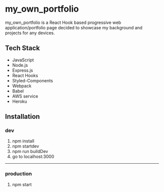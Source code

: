# my_own_portfolio

my_own_portfolio is a React Hook based progressive web application/portfolio page decided to showcase my background and projects for any devices.

## Tech Stack

- JavaScript
- Node.js
- Express.js
- React Hooks
- Styled-Components
- Webpack
- Babel
- AWS service
- Heroku

## Installation

### dev

1. npm install
2. npm startdev
3. npm run buildDev
4. go to localhost:3000

---

### production
1. npm start

